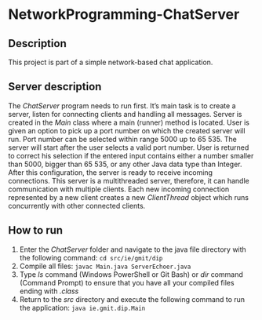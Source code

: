 # NetworkProgramming-ChatServer

## Description
This project is part of a simple network-based chat application.

## Server description
The *ChatServer* program needs to run first. It’s main task is to create a server, listen for connecting clients and handling all messages. 
Server is created in the *Main* class where a main (runner) method is located. User is given an option to pick up a port number on which the created server will run.
Port number can be selected within range 5000 up to 65 535. The server will start after the user selects a valid port number. 
User is returned to correct his selection if the entered input contains either a number smaller than 5000, bigger than 65 535, or any other Java data type than Integer. 
After this configuration, the server is ready to receive incoming connections. 
This server is a multithreaded server, therefore, it can handle communication with multiple clients. 
Each new incoming connection represented by a new client creates a new *ClientThread* object which runs concurrently with other connected clients. 


## How to run
1.	Enter the *ChatServer* folder and navigate to the java file directory with the following command:
```cd src/ie/gmit/dip```
2. Compile all files:
```javac Main.java ServerEchoer.java ```
3. Type *ls* command (Windows PowerShell or Git Bash) or *dir* command (Command Prompt) to ensure that you have all your compiled files ending with *.class*
4. Return to the *src* directory and execute the following command to run the application:
```java ie.gmit.dip.Main```

